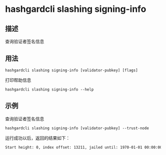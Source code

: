 # hashgardcli slashing signing-info

## 描述

查询验证者签名信息

## 用法

```
hashgardcli slashing signing-info [validator-pubkey] [flags]
```
打印帮助信息
```
hashgardcli slashing signing-info --help
```

## 示例

查询验证者签名信息
```
hashgardcli slashing signing-info [validator-pubkey] --trust-node
```

运行成功以后，返回的结果如下：

```txt
Start height: 0, index offset: 13211, jailed until: 1970-01-01 00:00:00 +0000 UTC, missed blocks counter: 0

```
